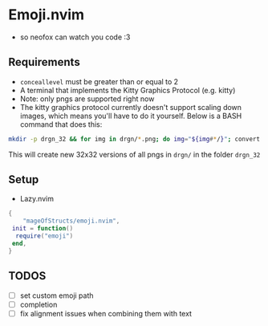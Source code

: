 # Emoji.nvim

- so neofox can watch you code :3

## Requirements

- `conceallevel` must be greater than or equal to 2
- A terminal that implements the Kitty Graphics Protocol (e.g. kitty)
- Note: only pngs are supported right now
- The kitty graphics protocol currently doesn't support scaling down images, which means you'll have to do it yourself. Below is a BASH command that does this:

```sh
mkdir -p drgn_32 && for img in drgn/*.png; do img="${img#*/}"; convert -resize 32X32 "drgn/$img" "drgn_32/$img"; done
```

This will create new 32x32 versions of all pngs in `drgn/` in the folder `drgn_32`

## Setup

- Lazy.nvim

```lua
{
    "mageOfStructs/emoji.nvim",
 init = function()
  require("emoji")
 end,
}
```

## TODOS

- [ ] set custom emoji path
- [ ] completion
- [ ] fix alignment issues when combining them with text
